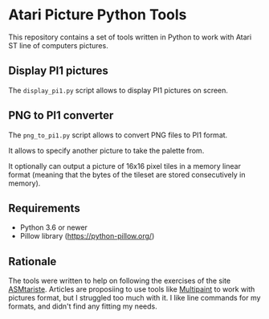Atari Picture Python Tools
==========================

This repository contains a set of tools written in Python to work with Atari ST
line of computers pictures.

Display PI1 pictures
--------------------

The `display_pi1.py` script allows to display PI1 pictures on screen.

PNG to PI1 converter
--------------------

The `png_to_pi1.py` script allows to convert PNG files to PI1 format.

It allows to specify another picture to take the palette from.

It optionally can output a picture of 16x16 pixel tiles in a memory linear
format (meaning that the bytes of the tileset are stored consecutively in
memory).

Requirements
------------

- Python 3.6 or newer
- Pillow library (https://python-pillow.org/)

Rationale
---------

The tools were written to help on following the exercises of the site
[ASMtariste](https://www.asmtariste.fr/). Articles are proposiing to
use tools like [Multipaint](http://multipaint.kameli.net/) to work with
pictures format, but I struggled too much with it. I like line commands
for my formats, and didn't find any fitting my needs.
